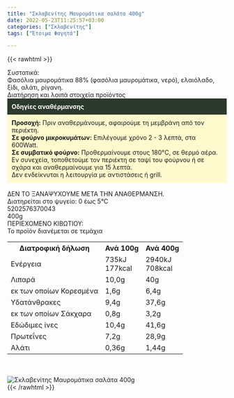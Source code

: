 ```yaml
---
title: "Σκλαβενίτης Μαυρομάτικα σαλάτα 400g"
date: 2022-05-23T11:25:57+03:00
categories: ["Σκλαβενίτης"]
tags: ["Έτοιμα Φαγητά"]

---
```

{{< rawhtml >}}

<div class="sload544"><div class="product"><div id="sistatika">Συστατικά:</div><div class="alltext">Φασόλια μαυρομάτικα 88% (φασόλια μαυρομάτικα, νερό), ελαιόλαδο, ξίδι, αλάτι, ρίγανη.</div><div id="loipa">Διατήρηση και λοιπά στοιχεία προϊόντος</div><div class="alltext"><div style="background:#2b3a2d;padding:10px;color:#fff"><b>Οδηγίες αναθέρμανσης</b></div><div style="background:#ffface;padding:10px;"><b>Προσοχή:</b> Πριν αναθερμάνουμε, αφαιρούμε τη μεμβράνη από τον περιέκτη.<br><b>Σε φούρνο μικροκυμάτων:</b> Επιλέγουμε χρόνο 2 - 3 λεπτά, στα 600Watt.<br><b>Σε συμβατικό φούρνο:</b> Προθερμαίνουμε στους 180°C, σε θερμό αέρα. Εν συνεχεία, τοποθετούμε τον περιέκτη σε ταψί του φούρνου ή σε σχάρα και αναθερμαίνουμε για 15 λεπτά.<br>Δεν ενδείκνυται η λειτουργία με αντιστάσεις ή grill.</div><br>ΔΕΝ ΤΟ ΞΑΝΑΨΥΧΟΥΜΕ ΜΕΤΑ ΤΗΝ ΑΝΑΘΕΡΜΑΝΣΗ.<br>Διατηρείται στο ψυγείο: 0 έως 5°C<br></div><div id="barcode"><div id="barimage1"></div><span id="bartext">5202576370043</span></div><div id="varos"><div id="varosimage1"></div><span id="varostext">400g</span></div><div id="kivotio">ΠΕΡΙΕΧΟΜΕΝΟ ΚΙΒΩΤΙΟΥ:<br>Το προϊόν διανέμεται σε τεμάχια</div><div class="tabout"><table id="diatable"><tbody><tr><th>Διατροφική δήλωση</th><th>Ανά 100g</th><th>Ανά 400g</th></tr><tr><td class="texr2">Ενέργεια</td><td class="texr">735kJ<br>177kcal</td><td class="texr">2940kJ<br>708kcal</td></tr><tr><td class="texr2">Λιπαρά</td><td class="texr">10,0g</td><td class="texr">40g</td></tr><tr><td class="gray">εκ των οποίων Κορεσµένα</td><td class="gray2">1,6g</td><td class="gray2">6,4g</td></tr><tr><td class="texr2">Yδατάνθρακες</td><td class="texr">9,4g</td><td class="texr">37,6g</td></tr><tr><td class="gray">εκ των οποίων Σάκχαρα</td><td class="gray2">0,8g</td><td class="gray2">3,2g</td></tr><tr><td class="texr2">Eδώδιμες ίνες</td><td class="texr">10,4g</td><td class="texr">41,6g</td></tr><tr><td class="texr2">Πρωτεΐνες</td><td class="texr">7,2g</td><td class="texr">28,9g</td></tr><tr><td class="texr2">Αλάτι</td><td class="texr">0,36g</td><td class="texr">1,44g</td></tr></tbody></table></div><br><br><div class="pimg"><img alt="Σκλαβενίτης Μαυρομάτικα σαλάτα 400g" title="Σκλαβενίτης Μαυρομάτικα σαλάτα 400g" src="/media/images/sklavenitis-mauromatika-salata-400g.jpg"></div></div></div>
{{< /rawhtml >}}



